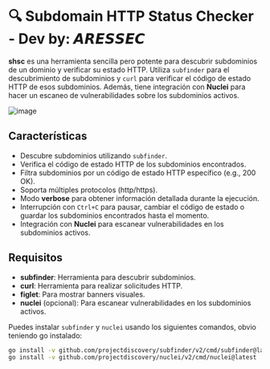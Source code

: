 # 🔍 Subdomain HTTP Status Checker - Dev by: 𝘼𝙍𝙀𝙎𝙎𝙀𝘾

**shsc** es una herramienta sencilla pero potente para descubrir subdominios de un dominio y verificar su estado HTTP. Utiliza `subfinder` para el descubrimiento de subdominios y `curl` para verificar el código de estado HTTP de esos subdominios. Además, tiene integración con **Nuclei** para hacer un escaneo de vulnerabilidades sobre los subdominios activos.

![image](https://github.com/user-attachments/assets/ff4d7597-4014-4449-87e4-e049da54da64)
## Características

- Descubre subdominios utilizando `subfinder`.
- Verifica el código de estado HTTP de los subdominios encontrados.
- Filtra subdominios por un código de estado HTTP específico (e.g., 200 OK).
- Soporta múltiples protocolos (http/https).
- Modo **verbose** para obtener información detallada durante la ejecución.
- Interrupción con `Ctrl+C` para pausar, cambiar el código de estado o guardar los subdominios encontrados hasta el momento.
- Integración con **Nuclei** para escanear vulnerabilidades en los subdominios activos.

## Requisitos

- **subfinder**: Herramienta para descubrir subdominios.
- **curl**: Herramienta para realizar solicitudes HTTP.
- **figlet**: Para mostrar banners visuales.
- **nuclei** (opcional): Para escanear vulnerabilidades en los subdominios activos.

Puedes instalar `subfinder` y `nuclei` usando los siguientes comandos, obvio teniendo go instalado:

```bash
go install -v github.com/projectdiscovery/subfinder/v2/cmd/subfinder@latest
go install -v github.com/projectdiscovery/nuclei/v2/cmd/nuclei@latest


